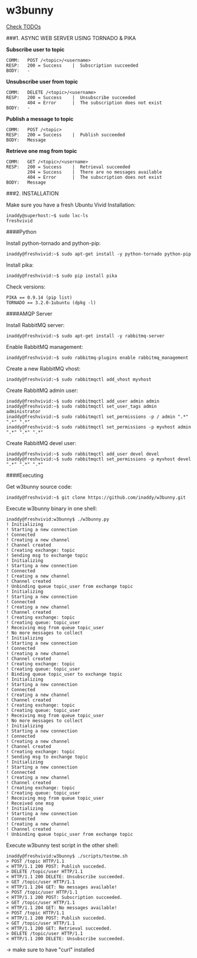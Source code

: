 # w3bunny

[Check TODOs](https://github.com/inaddy/w3bunny/blob/master/TODOs.md)

###1. ASYNC WEB SERVER USING TORNADO & PIKA

**Subscribe user to topic**
```
COMM:	POST /<topic>/<username>
RESP:	200 = Success	 |	Subscription succeeded
BODY:	-
```

**Unsubscribe user from topic**
```
COMM:	DELETE /<topic>/<username>
RESP:	200 = Success    |	Unsubscribe succeeded
        404 = Error      |	The subscription does not exist
BODY:	-
```

**Publish a message to topic**
```	
COMM:	POST /<topic>
RESP:	200 = Success    |	Publish succeeded
BODY:	Message
```

**Retrieve one msg from topic**
```
COMM:	GET /<topic>/<username>
RESP:	200 = Success    |	Retrieval succeeded
        204 = Success    |	There are no messages available
        404 = Error      |	The subscription does not exist
BODY:	Message
```

###2. INSTALLATION

Make sure you have a fresh Ubuntu Vivid Installation:

```
inaddy@superhost:~$ sudo lxc-ls
freshvivid
```

####Python

Install python-tornado and python-pip:
```
inaddy@freshvivid:~$ sudo apt-get install -y python-tornado python-pip
```

Install pika:
```
inaddy@freshvivid:~$ sudo pip install pika
```

Check versions:
```
PIKA == 0.9.14 (pip list)
TORNADO == 3.2.0-1ubuntu (dpkg -l)
```

####AMQP Server

Install RabbitMQ server:
```
inaddy@freshvivid:~$ sudo apt-get install -y rabbitmq-server
```

Enable RabbitMQ management:
```
inaddy@freshvivid:~$ sudo rabbitmq-plugins enable rabbitmq_management
```

Create a new RabbitMQ vhost:
```
inaddy@freshvivid:~$ sudo rabbitmqctl add_vhost myvhost
```

Create RabbitMQ admin user:
```
inaddy@freshvivid:~$ sudo rabbitmqctl add_user admin admin
inaddy@freshvivid:~$ sudo rabbitmqctl set_user_tags admin administrator
inaddy@freshvivid:~$ sudo rabbitmqctl set_permissions -p / admin ".*" ".*" ".*"
inaddy@freshvivid:~$ sudo rabbitmqctl set_permissions -p myvhost admin ".*" ".*" ".*"
```

Create RabbitMQ devel user:
```
inaddy@freshvivid:~$ sudo rabbitmqctl add_user devel devel
inaddy@freshvivid:~$ sudo rabbitmqctl set_permissions -p myvhost devel ".*" ".*" ".*"
```

####Executing

Get w3bunny source code:
```
inaddy@freshvivid:~$ git clone https://github.com/inaddy/w3bunny.git
```

Execute w3bunny binary in one shell:
```
inaddy@freshvivid:w3bunny$ ./w3bunny.py
! Initializing
! Starting a new connection
! Connected
! Creating a new channel
! Channel created
! Creating exchange: topic
! Sending msg to exchange topic
! Initializing
! Starting a new connection
! Connected
! Creating a new channel
! Channel created
! Unbinding queue topic_user from exchange topic
! Initializing
! Starting a new connection
! Connected
! Creating a new channel
! Channel created
! Creating exchange: topic
! Creating queue: topic_user
! Receiving msg from queue topic_user
! No more messages to collect
! Initializing
! Starting a new connection
! Connected
! Creating a new channel
! Channel created
! Creating exchange: topic
! Creating queue: topic_user
! Binding queue topic_user to exchange topic
! Initializing
! Starting a new connection
! Connected
! Creating a new channel
! Channel created
! Creating exchange: topic
! Creating queue: topic_user
! Receiving msg from queue topic_user
! No more messages to collect
! Initializing
! Starting a new connection
! Connected
! Creating a new channel
! Channel created
! Creating exchange: topic
! Sending msg to exchange topic
! Initializing
! Starting a new connection
! Connected
! Creating a new channel
! Channel created
! Creating exchange: topic
! Creating queue: topic_user
! Receiving msg from queue topic_user
! Received one msg
! Initializing
! Starting a new connection
! Connected
! Creating a new channel
! Channel created
! Unbinding queue topic_user from exchange topic
```

Execute w3bunny test script in the other shell:
```
inaddy@freshvivid:w3bunny$ ./scripts/testme.sh
> POST /topic HTTP/1.1
< HTTP/1.1 200 POST: Publish succeded.
> DELETE /topic/user HTTP/1.1
< HTTP/1.1 200 DELETE: Unsubscribe succeeded.
> GET /topic/user HTTP/1.1
< HTTP/1.1 204 GET: No messages available!
> POST /topic/user HTTP/1.1
< HTTP/1.1 200 POST: Subscription succeeded.
> GET /topic/user HTTP/1.1
< HTTP/1.1 204 GET: No messages available!
> POST /topic HTTP/1.1
< HTTP/1.1 200 POST: Publish succeded.
> GET /topic/user HTTP/1.1
< HTTP/1.1 200 GET: Retrieval succeeded.
> DELETE /topic/user HTTP/1.1
< HTTP/1.1 200 DELETE: Unsubscribe succeeded.
```
-> make sure to have "curl" installed


